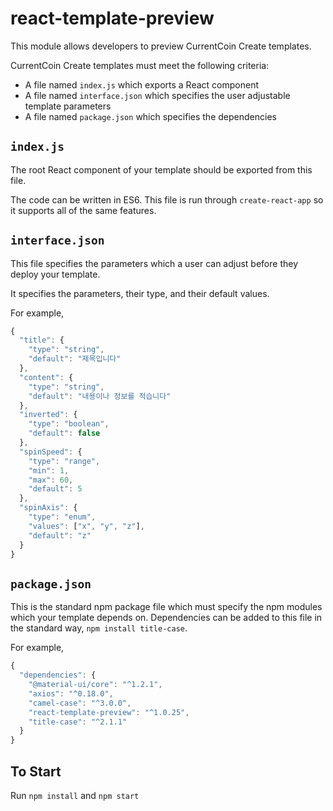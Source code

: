 # react-template-preview

This module allows developers to preview CurrentCoin Create templates.

CurrentCoin Create templates must meet the following criteria:

- A file named `index.js` which exports a React component
- A file named `interface.json` which specifies the user adjustable template parameters
- A file named `package.json` which specifies the dependencies

## `index.js`

The root React component of your template should be exported from this file.

The code can be written in ES6. This file is run through `create-react-app` so it supports all of the same features.

## `interface.json`

This file specifies the parameters which a user can adjust before they deploy your template.

It specifies the parameters, their type, and their default values.

For example,

```js
{
  "title": {
    "type": "string",
    "default": "제목입니다"
  },
  "content": {
    "type": "string",
    "default": "내용이나 정보를 적습니다"
  },
  "inverted": {
    "type": "boolean",
    "default": false
  },
  "spinSpeed": {
    "type": "range",
    "min": 1,
    "max": 60,
    "default": 5
  },
  "spinAxis": {
    "type": "enum",
    "values": ["x", "y", "z"],
    "default": "z"
  }
}
```

## `package.json`

This is the standard npm package file which must specify the npm modules which your template depends on. Dependencies can be added to this file in the standard way, `npm install title-case`.

For example,

```js
{
  "dependencies": {
    "@material-ui/core": "^1.2.1",
    "axios": "^0.18.0",
    "camel-case": "^3.0.0",
    "react-template-preview": "^1.0.25",
    "title-case": "^2.1.1"
  }
}
```

## To Start

Run `npm install` and `npm start`
